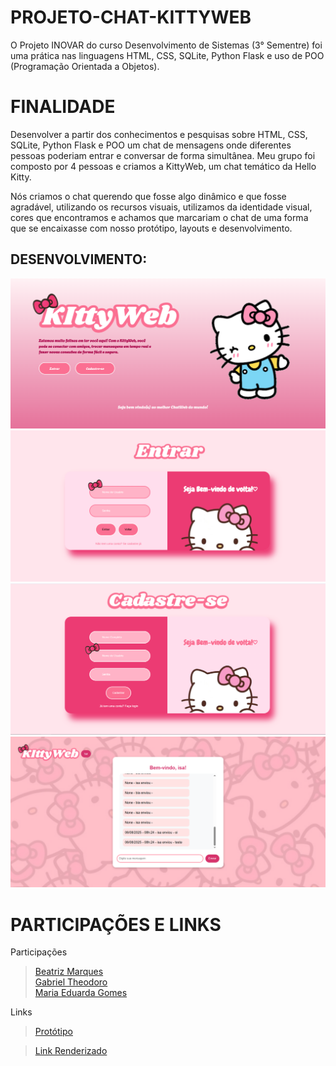# PROJETO-CHAT-KITTYWEB
O Projeto INOVAR do curso Desenvolvimento de Sistemas (3° Sementre) foi uma prática nas linguagens HTML, CSS, SQLite, Python Flask e uso de POO (Programação Orientada a Objetos).

# FINALIDADE
Desenvolver a partir dos conhecimentos e pesquisas sobre HTML, CSS, SQLite, Python Flask e POO um chat de mensagens onde diferentes pessoas poderiam entrar e conversar de forma simultânea.
Meu grupo foi composto por 4 pessoas e criamos a KittyWeb, um chat temático da Hello Kitty.

Nós criamos o chat querendo que fosse algo dinâmico e que fosse agradável, utilizando os recursos visuais, utilizamos da identidade visual, cores que encontramos e achamos que marcariam o chat de uma forma que se encaixasse com nosso protótipo, layouts e desenvolvimento.

## DESENVOLVIMENTO:
![print inicio](/static/prints/index.png)
![print entrar](/static/prints/entrar.png)
![print cadastro](/static/prints/cadastro.png)
![print chat](/static/prints/chat.png)

# PARTICIPAÇÕES E LINKS

Participações
> [Beatriz Marques](https://github.com/Lohanyy17)  
> [Gabriel Theodoro](https://github.com/Mvictoria218)  
> [Maria Eduarda Gomes](https://github.com/MariaGomesR)  

Links
> [Protótipo](https://www.canva.com/design/DAGfkRwHkgI/S7eH6pYQHLfHt03h0Nio8Q/view?utm_content=DAGfkRwHkgI&utm_campaign=designshare&utm_medium=link2&utm_source=uniquelinks&utlId=h89dbb2d4bb)

> [Link Renderizado](https://projeto-chat-kittyweb.onrender.com/)


